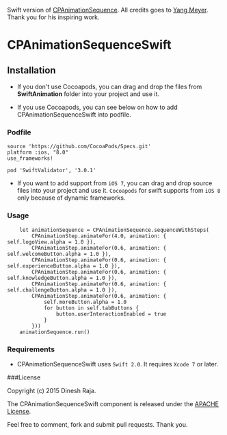 Swift version of [CPAnimationSequence](https://github.com/yangmeyer/CPAnimationSequence). All credits goes to [Yang Meyer](https://github.com/yangmeyer). Thank you for his inspiring work.

# CPAnimationSequenceSwift

## Installation
* If you don't use Cocoapods, you can drag and drop the files from **SwiftAnimation** folder into your project and use it.

* If you use Cocoapods, you can see below on how to add CPAnimationSequenceSwift into podfile.

### Podfile

	source 'https://github.com/CocoaPods/Specs.git'
	platform :ios, "8.0"
	use_frameworks!
	
	pod 'SwiftValidator', '3.0.1' 

* If you want to add support from `iOS 7`, you can drag and drop source files into your project and use it. `Cocoapods` for swift supports from `iOS 8` only because of dynamic frameworks.


### Usage

        let animationSequence = CPAnimationSequence.sequenceWithSteps(
            CPAnimationStep.animateFor(4.0, animation: { self.logoView.alpha = 1.0 }),
            CPAnimationStep.animateFor(0.6, animation: { self.welcomeButton.alpha = 1.0 }),
            CPAnimationStep.animateFor(0.6, animation: { self.experienceButton.alpha = 1.0 }),
            CPAnimationStep.animateFor(0.6, animation: { self.knowledgeButton.alpha = 1.0 }),
            CPAnimationStep.animateFor(0.6, animation: { self.challengeButton.alpha = 1.0 }),
            CPAnimationStep.animateFor(0.6, animation: {
                self.moreButton.alpha = 1.0
                for button in self.tabButtons {
                    button.userInteractionEnabled = true
                }
            }))
        animationSequence.run()

### Requirements
* CPAnimationSequenceSwift uses `Swift 2.0`. It requires `Xcode 7` or later.


###License

Copyright (c) 2015 Dinesh Raja.

The CPAnimationSequenceSwift component is released under the [APACHE License](https://github.com/dineshrajas/CPAnimationSequenceSwift/blob/master/License.md).


Feel free to comment, fork and submit pull requests. Thank you.
